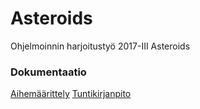 # Asteroids
Ohjelmoinnin harjoitustyö 2017-III Asteroids

### Dokumentaatio
[Aihemäärittely](/Dokumentaatio/Aihemaarittely.md)
[Tuntikirjanpito](/Dokumentaatio/Tuntikirjanpito.md)